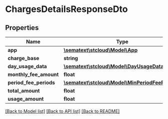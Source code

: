# ChargesDetailsResponseDto

## Properties

| Name                   | Type                                                                      | Description | Notes      |
| ---------------------- | ------------------------------------------------------------------------- | ----------- | ---------- |
| **app**                | [**\sematext\stcloud\Model\App**](App.md)                                 |             | [optional] |
| **charge_base**        | **string**                                                                |             | [optional] |
| **day_usage_data**     | [**\sematext\stcloud\Model\DayUsageData[]**](DayUsageData.md)             |             | [optional] |
| **monthly_fee_amount** | **float**                                                                 |             | [optional] |
| **period_fee_periods** | [**\sematext\stcloud\Model\MinPeriodFeePeriod[]**](MinPeriodFeePeriod.md) |             | [optional] |
| **total_amount**       | **float**                                                                 |             | [optional] |
| **usage_amount**       | **float**                                                                 |             | [optional] |

[[Back to Model list]](../../README.md#documentation-for-models) [[Back to API list]](../../README.md#documentation-for-api-endpoints) [[Back to README]](../../README.md)
